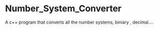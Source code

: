 # Number_System_Converter
 A c++ program that converts all the number systems, biniary , decimal....
